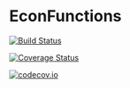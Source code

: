 # EconFunctions

[![Build Status](https://travis-ci.org/tpapp/EconFunctions.jl.svg?branch=master)](https://travis-ci.org/tpapp/EconFunctions.jl)

[![Coverage Status](https://coveralls.io/repos/tpapp/EconFunctions.jl/badge.svg?branch=master&service=github)](https://coveralls.io/github/tpapp/EconFunctions.jl?branch=master)

[![codecov.io](http://codecov.io/github/tpapp/EconFunctions.jl/coverage.svg?branch=master)](http://codecov.io/github/tpapp/EconFunctions.jl?branch=master)
